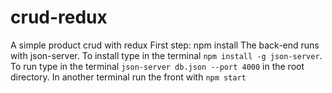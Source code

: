 # crud-redux
A simple product crud with redux
First step: npm install
The back-end runs with json-server.
To install type in the terminal `npm install -g json-server`.
To run type in the terminal `json-server db.json --port 4000` in the root directory.
In another terminal run the front with `npm start`